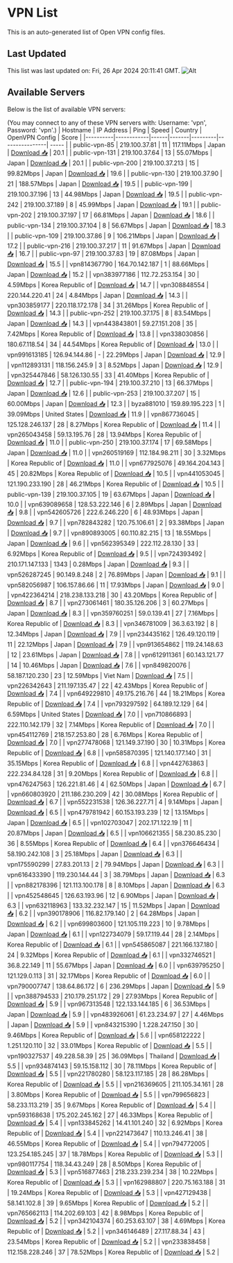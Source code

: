 # VPN List

This is an auto-generated list of Open VPN config files.

## Last Updated

This list was last updated on: Fri, 26 Apr 2024 20:11:41 GMT.
![Alt](https://repobeats.axiom.co/api/embed/186b98318ef1479477931607c1ad7d823f12451f.svg "Repobeats analytics image")

## Available Servers

Below is the list of available VPN servers:

(You may connect to any of these VPN servers with: Username: 'vpn', Password: 'vpn'.)
| Hostname | IP Address | Ping | Speed | Country | OpenVPN Config | Score |
|----------|------------|------|-------|---------|----------------| ----- |
| public-vpn-85 | 219.100.37.81 | 11 | 117.11Mbps | Japan | [Download 📥](./configs/server_0_JP.ovpn) | 20.1 |
| public-vpn-131 | 219.100.37.64 | 13 | 55.07Mbps | Japan | [Download 📥](./configs/server_1_JP.ovpn) | 20.1 |
| public-vpn-200 | 219.100.37.213 | 15 | 99.82Mbps | Japan | [Download 📥](./configs/server_2_JP.ovpn) | 19.6 |
| public-vpn-130 | 219.100.37.90 | 21 | 188.57Mbps | Japan | [Download 📥](./configs/server_3_JP.ovpn) | 19.5 |
| public-vpn-199 | 219.100.37.196 | 13 | 44.98Mbps | Japan | [Download 📥](./configs/server_4_JP.ovpn) | 19.5 |
| public-vpn-242 | 219.100.37.189 | 8 | 45.99Mbps | Japan | [Download 📥](./configs/server_5_JP.ovpn) | 19.1 |
| public-vpn-202 | 219.100.37.197 | 17 | 66.81Mbps | Japan | [Download 📥](./configs/server_6_JP.ovpn) | 18.6 |
| public-vpn-134 | 219.100.37.104 | 8 | 56.67Mbps | Japan | [Download 📥](./configs/server_7_JP.ovpn) | 18.3 |
| public-vpn-109 | 219.100.37.86 | 9 | 106.21Mbps | Japan | [Download 📥](./configs/server_8_JP.ovpn) | 17.2 |
| public-vpn-216 | 219.100.37.217 | 11 | 91.67Mbps | Japan | [Download 📥](./configs/server_9_JP.ovpn) | 16.7 |
| public-vpn-97 | 219.100.37.83 | 19 | 87.08Mbps | Japan | [Download 📥](./configs/server_10_JP.ovpn) | 15.5 |
| vpn814367790 | 164.70.142.187 | 1 | 88.66Mbps | Japan | [Download 📥](./configs/server_11_JP.ovpn) | 15.2 |
| vpn383977186 | 112.72.253.154 | 30 | 4.59Mbps | Korea Republic of | [Download 📥](./configs/server_12_KR.ovpn) | 14.7 |
| vpn308848554 | 220.144.220.41 | 24 | 4.84Mbps | Japan | [Download 📥](./configs/server_13_JP.ovpn) | 14.3 |
| vpn303859177 | 220.118.172.178 | 34 | 31.26Mbps | Korea Republic of | [Download 📥](./configs/server_14_KR.ovpn) | 14.3 |
| public-vpn-252 | 219.100.37.175 | 8 | 83.54Mbps | Japan | [Download 📥](./configs/server_15_JP.ovpn) | 14.3 |
| vpn443843801 | 59.27.151.208 | 35 | 7.42Mbps | Korea Republic of | [Download 📥](./configs/server_16_KR.ovpn) | 13.8 |
| vpn338030856 | 180.67.118.54 | 34 | 44.54Mbps | Korea Republic of | [Download 📥](./configs/server_17_KR.ovpn) | 13.0 |
| vpn991613185 | 126.94.144.86 | - | 22.29Mbps | Japan | [Download 📥](./configs/server_18_JP.ovpn) | 12.9 |
| vpn112893131 | 118.156.245.9 | 3 | 8.52Mbps | Japan | [Download 📥](./configs/server_19_JP.ovpn) | 12.9 |
| vpn325447846 | 58.126.130.55 | 33 | 41.40Mbps | Korea Republic of | [Download 📥](./configs/server_20_KR.ovpn) | 12.7 |
| public-vpn-194 | 219.100.37.210 | 13 | 66.37Mbps | Japan | [Download 📥](./configs/server_21_JP.ovpn) | 12.6 |
| public-vpn-253 | 219.100.37.207 | 15 | 60.00Mbps | Japan | [Download 📥](./configs/server_22_JP.ovpn) | 12.3 |
| byza881010 | 159.89.195.223 | 1 | 39.09Mbps | United States | [Download 📥](./configs/server_23_US.ovpn) | 11.9 |
| vpn867736045 | 125.128.246.137 | 28 | 8.27Mbps | Korea Republic of | [Download 📥](./configs/server_24_KR.ovpn) | 11.4 |
| vpn265043458 | 59.13.195.76 | 28 | 13.94Mbps | Korea Republic of | [Download 📥](./configs/server_25_KR.ovpn) | 11.0 |
| public-vpn-250 | 219.100.37.174 | 17 | 69.58Mbps | Japan | [Download 📥](./configs/server_26_JP.ovpn) | 11.0 |
| vpn260519169 | 112.184.98.211 | 30 | 3.32Mbps | Korea Republic of | [Download 📥](./configs/server_27_KR.ovpn) | 11.0 |
| vpn677925076 | 49.164.204.143 | 45 | 20.82Mbps | Korea Republic of | [Download 📥](./configs/server_28_KR.ovpn) | 10.5 |
| vpn441053045 | 121.190.233.190 | 28 | 46.21Mbps | Korea Republic of | [Download 📥](./configs/server_29_KR.ovpn) | 10.5 |
| public-vpn-139 | 219.100.37.105 | 19 | 63.67Mbps | Japan | [Download 📥](./configs/server_30_JP.ovpn) | 10.0 |
| vpn639089658 | 128.53.222.146 | 6 | 2.89Mbps | Japan | [Download 📥](./configs/server_31_JP.ovpn) | 9.8 |
| vpn542605726 | 222.6.246.220 | 6 | 48.93Mbps | Japan | [Download 📥](./configs/server_32_JP.ovpn) | 9.7 |
| vpn782843282 | 120.75.106.61 | 2 | 93.38Mbps | Japan | [Download 📥](./configs/server_33_JP.ovpn) | 9.7 |
| vpn890893005 | 60.110.82.215 | 13 | 18.55Mbps | Japan | [Download 📥](./configs/server_34_JP.ovpn) | 9.6 |
| vpn562395349 | 222.112.28.130 | 33 | 6.92Mbps | Korea Republic of | [Download 📥](./configs/server_35_KR.ovpn) | 9.5 |
| vpn724393492 | 210.171.147.133 | 1343 | 0.28Mbps | Japan | [Download 📥](./configs/server_36_JP.ovpn) | 9.3 |
| vpn526287245 | 90.149.8.248 | 2 | 76.89Mbps | Japan | [Download 📥](./configs/server_37_JP.ovpn) | 9.1 |
| vpn582056987 | 106.157.86.66 | 11 | 17.93Mbps | Japan | [Download 📥](./configs/server_38_JP.ovpn) | 9.0 |
| vpn422364214 | 218.238.133.218 | 30 | 43.20Mbps | Korea Republic of | [Download 📥](./configs/server_39_KR.ovpn) | 8.7 |
| vpn273061461 | 180.35.126.206 | 3 | 60.27Mbps | Japan | [Download 📥](./configs/server_40_JP.ovpn) | 8.3 |
| vpn359760251 | 59.0.139.41 | 27 | 7.16Mbps | Korea Republic of | [Download 📥](./configs/server_41_KR.ovpn) | 8.3 |
| vpn346781009 | 36.3.63.192 | 8 | 12.34Mbps | Japan | [Download 📥](./configs/server_42_JP.ovpn) | 7.9 |
| vpn234435162 | 126.49.120.119 | 11 | 22.12Mbps | Japan | [Download 📥](./configs/server_43_JP.ovpn) | 7.9 |
| vpn913654862 | 119.24.148.63 | 12 | 23.61Mbps | Japan | [Download 📥](./configs/server_44_JP.ovpn) | 7.8 |
| vpn612911361 | 60.143.121.77 | 14 | 10.46Mbps | Japan | [Download 📥](./configs/server_45_JP.ovpn) | 7.6 |
| vpn849820076 | 58.187.120.230 | 23 | 12.59Mbps | Viet Nam | [Download 📥](./configs/server_46_VN.ovpn) | 7.5 |
| vpn226342643 | 211.197.135.47 | 22 | 42.43Mbps | Korea Republic of | [Download 📥](./configs/server_47_KR.ovpn) | 7.4 |
| vpn649229810 | 49.175.216.76 | 44 | 18.21Mbps | Korea Republic of | [Download 📥](./configs/server_48_KR.ovpn) | 7.4 |
| vpn793297592 | 64.189.12.129 | 64 | 6.59Mbps | United States | [Download 📥](./configs/server_49_US.ovpn) | 7.0 |
| vpn710866893 | 222.110.142.179 | 32 | 7.14Mbps | Korea Republic of | [Download 📥](./configs/server_50_KR.ovpn) | 7.0 |
| vpn454112769 | 218.157.253.80 | 28 | 6.76Mbps | Korea Republic of | [Download 📥](./configs/server_51_KR.ovpn) | 7.0 |
| vpn277478068 | 121.149.37.190 | 30 | 10.31Mbps | Korea Republic of | [Download 📥](./configs/server_52_KR.ovpn) | 6.8 |
| vpn585870395 | 121.140.177.140 | 31 | 35.15Mbps | Korea Republic of | [Download 📥](./configs/server_53_KR.ovpn) | 6.8 |
| vpn442763863 | 222.234.84.128 | 31 | 9.20Mbps | Korea Republic of | [Download 📥](./configs/server_54_KR.ovpn) | 6.8 |
| vpn476247563 | 126.221.81.46 | 4 | 62.50Mbps | Japan | [Download 📥](./configs/server_55_JP.ovpn) | 6.7 |
| vpn660803920 | 211.186.230.209 | 42 | 30.08Mbps | Korea Republic of | [Download 📥](./configs/server_56_KR.ovpn) | 6.7 |
| vpn552231538 | 126.36.227.71 | 4 | 9.14Mbps | Japan | [Download 📥](./configs/server_57_JP.ovpn) | 6.5 |
| vpn479781942 | 60.153.193.239 | 12 | 13.15Mbps | Japan | [Download 📥](./configs/server_58_JP.ovpn) | 6.5 |
| vpn102703047 | 202.171.122.19 | 11 | 20.87Mbps | Japan | [Download 📥](./configs/server_59_JP.ovpn) | 6.5 |
| vpn106621355 | 58.230.85.230 | 36 | 8.55Mbps | Korea Republic of | [Download 📥](./configs/server_60_KR.ovpn) | 6.4 |
| vpn376646434 | 58.190.242.108 | 3 | 25.18Mbps | Japan | [Download 📥](./configs/server_61_JP.ovpn) | 6.3 |
| vpn175590299 | 27.83.201.13 | 2 | 79.94Mbps | Japan | [Download 📥](./configs/server_62_JP.ovpn) | 6.3 |
| vpn616433390 | 119.230.144.44 | 3 | 38.79Mbps | Japan | [Download 📥](./configs/server_63_JP.ovpn) | 6.3 |
| vpn882178396 | 121.113.100.178 | 8 | 8.10Mbps | Japan | [Download 📥](./configs/server_64_JP.ovpn) | 6.3 |
| vpn452548645 | 126.63.193.96 | 12 | 6.90Mbps | Japan | [Download 📥](./configs/server_65_JP.ovpn) | 6.3 |
| vpn632118963 | 133.32.232.147 | 15 | 11.52Mbps | Japan | [Download 📥](./configs/server_66_JP.ovpn) | 6.2 |
| vpn390178906 | 116.82.179.140 | 2 | 64.28Mbps | Japan | [Download 📥](./configs/server_67_JP.ovpn) | 6.2 |
| vpn699803600 | 121.105.119.223 | 10 | 9.78Mbps | Japan | [Download 📥](./configs/server_68_JP.ovpn) | 6.1 |
| vpn122734079 | 59.17.119.44 | 28 | 2.14Mbps | Korea Republic of | [Download 📥](./configs/server_69_KR.ovpn) | 6.1 |
| vpn545865087 | 221.166.137.180 | 24 | 9.32Mbps | Korea Republic of | [Download 📥](./configs/server_70_KR.ovpn) | 6.1 |
| vpn332746521 | 36.8.22.149 | 11 | 55.67Mbps | Japan | [Download 📥](./configs/server_71_JP.ovpn) | 6.0 |
| vpn639795250 | 121.129.0.113 | 31 | 32.17Mbps | Korea Republic of | [Download 📥](./configs/server_72_KR.ovpn) | 6.0 |
| vpn790007747 | 138.64.86.172 | 6 | 236.29Mbps | Japan | [Download 📥](./configs/server_73_JP.ovpn) | 5.9 |
| vpn388794533 | 210.179.251.172 | 29 | 27.93Mbps | Korea Republic of | [Download 📥](./configs/server_74_KR.ovpn) | 5.9 |
| vpn967313548 | 122.133.144.185 | 6 | 36.53Mbps | Japan | [Download 📥](./configs/server_75_JP.ovpn) | 5.9 |
| vpn483926061 | 61.23.234.97 | 27 | 4.46Mbps | Japan | [Download 📥](./configs/server_76_JP.ovpn) | 5.9 |
| vpn843215390 | 1.228.247.150 | 30 | 9.46Mbps | Korea Republic of | [Download 📥](./configs/server_77_KR.ovpn) | 5.6 |
| vpn658122222 | 1.251.120.110 | 32 | 33.01Mbps | Korea Republic of | [Download 📥](./configs/server_78_KR.ovpn) | 5.5 |
| vpn190327537 | 49.228.58.39 | 25 | 36.09Mbps | Thailand | [Download 📥](./configs/server_79_TH.ovpn) | 5.5 |
| vpn934874143 | 59.15.158.112 | 30 | 78.11Mbps | Korea Republic of | [Download 📥](./configs/server_80_KR.ovpn) | 5.5 |
| vpn221780280 | 58.123.117.185 | 28 | 86.28Mbps | Korea Republic of | [Download 📥](./configs/server_81_KR.ovpn) | 5.5 |
| vpn216369605 | 211.105.34.161 | 28 | 3.80Mbps | Korea Republic of | [Download 📥](./configs/server_82_KR.ovpn) | 5.5 |
| vpn799656823 | 58.233.113.219 | 35 | 9.67Mbps | Korea Republic of | [Download 📥](./configs/server_83_KR.ovpn) | 5.4 |
| vpn593168638 | 175.202.245.162 | 27 | 46.33Mbps | Korea Republic of | [Download 📥](./configs/server_84_KR.ovpn) | 5.4 |
| vpn133845262 | 14.41.101.240 | 32 | 6.92Mbps | Korea Republic of | [Download 📥](./configs/server_85_KR.ovpn) | 5.4 |
| vpn221473647 | 110.13.246.41 | 38 | 46.55Mbps | Korea Republic of | [Download 📥](./configs/server_86_KR.ovpn) | 5.4 |
| vpn794772005 | 123.254.185.245 | 37 | 18.78Mbps | Korea Republic of | [Download 📥](./configs/server_87_KR.ovpn) | 5.3 |
| vpn980117754 | 118.34.43.249 | 28 | 8.50Mbps | Korea Republic of | [Download 📥](./configs/server_88_KR.ovpn) | 5.3 |
| vpn516877463 | 218.233.239.234 | 38 | 10.22Mbps | Korea Republic of | [Download 📥](./configs/server_89_KR.ovpn) | 5.3 |
| vpn162988807 | 220.75.163.188 | 31 | 19.24Mbps | Korea Republic of | [Download 📥](./configs/server_90_KR.ovpn) | 5.3 |
| vpn427129438 | 58.141.102.8 | 39 | 9.65Mbps | Korea Republic of | [Download 📥](./configs/server_91_KR.ovpn) | 5.2 |
| vpn765662113 | 114.202.69.103 | 42 | 8.98Mbps | Korea Republic of | [Download 📥](./configs/server_92_KR.ovpn) | 5.2 |
| vpn342104374 | 60.253.63.107 | 38 | 4.69Mbps | Korea Republic of | [Download 📥](./configs/server_93_KR.ovpn) | 5.2 |
| vpn346146489 | 27.117.88.34 | 43 | 23.54Mbps | Korea Republic of | [Download 📥](./configs/server_94_KR.ovpn) | 5.2 |
| vpn233838458 | 112.158.228.246 | 37 | 78.52Mbps | Korea Republic of | [Download 📥](./configs/server_95_KR.ovpn) | 5.2 |
